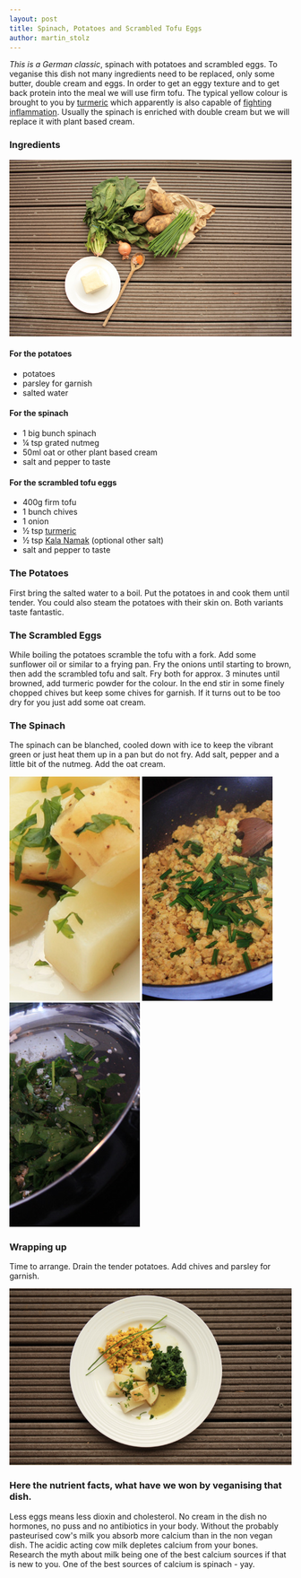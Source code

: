 ```yaml
---
layout: post
title: Spinach, Potatoes and Scrambled Tofu Eggs
author: martin_stolz
---
```


*This is a German classic*, spinach with potatoes and scrambled eggs. To veganise this dish not many ingredients need to be replaced, only some butter, double cream and eggs. In order to get an eggy texture and to get back protein into the meal we will use firm tofu. The typical yellow colour is brought to you by [turmeric](https://en.wikipedia.org/wiki/Turmeric) which apparently is also capable of [fighting inflammation](http://nutritionfacts.org/video/turmeric-curcumin-and-rheumatoid-arthritis/). Usually the spinach is enriched with double cream but we will replace it with plant based cream.

<!--more-->

### Ingredients
![The ingredients](/public/assets/spinach-potatoes-and-scrambled-eggs-ingredients.jpg "The ingredients")

#### For the potatoes
* potatoes
* parsley for garnish
* salted water

#### For the spinach
* 1 big bunch spinach
* ¼ tsp grated nutmeg
* 50ml oat or other plant based cream
* salt and pepper to taste

#### For the scrambled tofu eggs
* 400g firm tofu
* 1 bunch chives
* 1 onion
* ½ tsp [turmeric](https://en.wikipedia.org/wiki/Turmeric)
* ½ tsp [Kala Namak](https://en.wikipedia.org/wiki/Kala_Namak) (optional other salt)
* salt and pepper to taste

### The Potatoes
First bring the salted water to a boil. Put the potatoes in and cook them until tender. You could also steam the potatoes with their skin on. Both variants taste fantastic.

### The Scrambled Eggs
While boiling the potatoes scramble the tofu with a fork. Add some sunflower oil or similar to a frying pan. Fry the onions until starting to brown, then add the scrambled tofu and salt. Fry both for approx. 3 minutes until browned, add turmeric powder for the colour. In the end stir in some finely chopped chives but keep some chives for garnish. If it turns out to be too dry for you just add some oat cream.

### The Spinach
The spinach can be blanched, cooled down with ice to keep the vibrant green or just heat them up in a pan but do not fry. Add salt, pepper and a little bit of the nutmeg. Add the oat cream.

![](/public/assets/spinach-potatoes-and-scrambled-eggs-result-1.jpg)
![](/public/assets/spinach-potatoes-and-scrambled-eggs-result-2.jpg)
![](/public/assets/spinach-potatoes-and-scrambled-eggs-result-3.jpg)

### Wrapping up
Time to arrange. Drain the tender potatoes. Add chives and parsley for garnish.

![The result](/public/assets/spinach-potatoes-and-scrambled-eggs-result.jpg "The result")

### Here the nutrient facts, what have we won by veganising that dish.

Less eggs means less dioxin and cholesterol. No cream in the dish no hormones, no puss and no antibiotics in your body. Without the probably pasteurised cow's milk you absorb more calcium than in the non vegan dish. The acidic acting cow milk depletes calcium from your bones. Research the myth about milk being one of the best calcium sources if that is new to you. One of the best sources of calcium is spinach - yay.